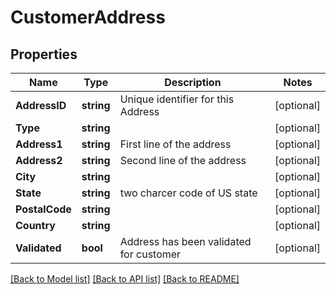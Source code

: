 # CustomerAddress

## Properties

Name | Type | Description | Notes
------------ | ------------- | ------------- | -------------
**AddressID** | **string** | Unique identifier for this Address | [optional] 
**Type** | **string** |  | [optional] 
**Address1** | **string** | First line of the address | [optional] 
**Address2** | **string** | Second line of the address | [optional] 
**City** | **string** |  | [optional] 
**State** | **string** | two charcer code of US state | [optional] 
**PostalCode** | **string** |  | [optional] 
**Country** | **string** |  | [optional] 
**Validated** | **bool** | Address has been validated for customer | [optional] 

[[Back to Model list]](../README.md#documentation-for-models) [[Back to API list]](../README.md#documentation-for-api-endpoints) [[Back to README]](../README.md)


